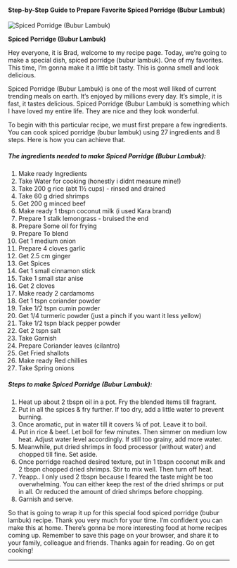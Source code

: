             

#### Step-by-Step Guide to Prepare Favorite Spiced Porridge (Bubur Lambuk)

![Spiced Porridge (Bubur Lambuk)](https://img-global.cpcdn.com/recipes/50d0cff2c05ba5e3/751x532cq70/spiced-porridge-bubur-lambuk-recipe-main-photo.jpg)

**Spiced Porridge (Bubur Lambuk)**

Hey everyone, it is Brad, welcome to my recipe page. Today, we’re going to make a special dish, spiced porridge (bubur lambuk). One of my favorites. This time, I’m gonna make it a little bit tasty. This is gonna smell and look delicious.

Spiced Porridge (Bubur Lambuk) is one of the most well liked of current trending meals on earth. It’s enjoyed by millions every day. It’s simple, it is fast, it tastes delicious. Spiced Porridge (Bubur Lambuk) is something which I have loved my entire life. They are nice and they look wonderful.

To begin with this particular recipe, we must first prepare a few ingredients. You can cook spiced porridge (bubur lambuk) using 27 ingredients and 8 steps. Here is how you can achieve that.

##### The ingredients needed to make Spiced Porridge (Bubur Lambuk):

1.  Make ready Ingredients
2.  Take Water for cooking (honestly i didnt measure mine!)
3.  Take 200 g rice (abt 1½ cups) - rinsed and drained
4.  Take 60 g dried shrimps
5.  Get 200 g minced beef
6.  Make ready 1 tbspn coconut milk (i used Kara brand)
7.  Prepare 1 stalk lemongrass - bruised the end
8.  Prepare Some oil for frying
9.  Prepare To blend
10.  Get 1 medium onion
11.  Prepare 4 cloves garlic
12.  Get 2.5 cm ginger
13.  Get Spices
14.  Get 1 small cinnamon stick
15.  Take 1 small star anise
16.  Get 2 cloves
17.  Make ready 2 cardamoms
18.  Get 1 tspn coriander powder
19.  Take 1/2 tspn cumin powder
20.  Get 1/4 turmeric powder (just a pinch if you want it less yellow)
21.  Take 1/2 tspn black pepper powder
22.  Get 2 tspn salt
23.  Take Garnish
24.  Prepare Coriander leaves (cilantro)
25.  Get Fried shallots
26.  Make ready Red chillies
27.  Take Spring onions

##### Steps to make Spiced Porridge (Bubur Lambuk):

1.  Heat up about 2 tbspn oil in a pot. Fry the blended items till fragrant.
2.  Put in all the spices & fry further. If too dry, add a little water to prevent burning.
3.  Once aromatic, put in water till it covers ¾ of pot. Leave it to boil.
4.  Put in rice & beef. Let boil for few minutes. Then simmer on medium low heat. Adjust water level accordingly. If still too grainy, add more water.
5.  Meanwhile, put dried shrimps in food processor (without water) and chopped till fine. Set aside.
6.  Once porridge reached desired texture, put in 1 tbspn coconut milk and 2 tbspn chopped dried shrimps. Stir to mix well. Then turn off heat.
7.  Yeapp.. I only used 2 tbspn because I feared the taste might be too overwhelming. You can either keep the rest of the dried shrimps or put in all. Or reduced the amount of dried shrimps before chopping.
8.  Garnish and serve.

So that is going to wrap it up for this special food spiced porridge (bubur lambuk) recipe. Thank you very much for your time. I’m confident you can make this at home. There’s gonna be more interesting food at home recipes coming up. Remember to save this page on your browser, and share it to your family, colleague and friends. Thanks again for reading. Go on get cooking!

* * *